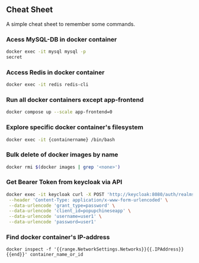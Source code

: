 ## Cheat Sheet
A simple cheat sheet to remember some commands.

### Acess MySQL-DB in docker container

```bash
docker exec -it mysql mysql -p
secret
```

### Access Redis in docker container

```bash
docker exec -it redis redis-cli
```

### Run all docker containers except app-frontend
```bash
docker compose up --scale app-frontend=0
```

### Explore specific docker container's filesystem
```bash
docker exec -it {containername} /bin/bash
```

### Bulk delete of docker images by name
```bash
docker rmi $(docker images | grep '<none>')
```

### Get Bearer Token from keycloak via API
```bash
docker exec -it keycloak curl -X POST 'http://keycloak:8080/auth/realms/popupchinese/protocol/openid-connect/token' \
 --header 'Content-Type: application/x-www-form-urlencoded' \
 --data-urlencode 'grant_type=password' \
 --data-urlencode 'client_id=popupchineseapp' \
 --data-urlencode 'username=user1' \
 --data-urlencode 'password=user1'
```

### Find docker container's IP-address
```
docker inspect -f '{{range.NetworkSettings.Networks}}{{.IPAddress}}{{end}}' container_name_or_id
```